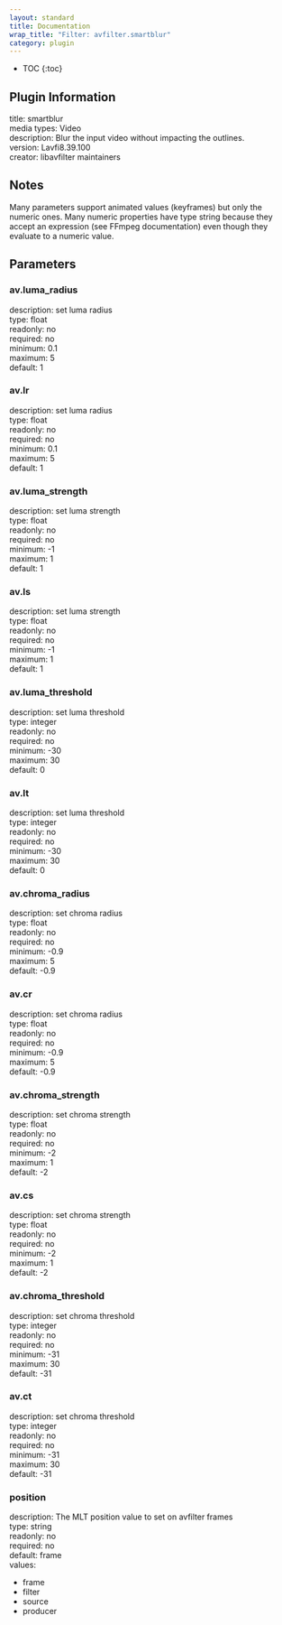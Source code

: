 ```yaml
---
layout: standard
title: Documentation
wrap_title: "Filter: avfilter.smartblur"
category: plugin
---
```

* TOC
{:toc}

## Plugin Information

title: smartblur  
media types:
Video  
description: Blur the input video without impacting the outlines.  
version: Lavfi8.39.100  
creator: libavfilter maintainers  

## Notes

Many parameters support animated values (keyframes) but only the numeric ones. Many numeric properties have type string because they accept an expression (see FFmpeg documentation) even though they evaluate to a numeric value.

## Parameters

### av.luma_radius

  
description:
set luma radius  
type: float  
readonly: no  
required: no  
minimum: 0.1  
maximum: 5  
default: 1  

### av.lr

  
description:
set luma radius  
type: float  
readonly: no  
required: no  
minimum: 0.1  
maximum: 5  
default: 1  

### av.luma_strength

  
description:
set luma strength  
type: float  
readonly: no  
required: no  
minimum: -1  
maximum: 1  
default: 1  

### av.ls

  
description:
set luma strength  
type: float  
readonly: no  
required: no  
minimum: -1  
maximum: 1  
default: 1  

### av.luma_threshold

  
description:
set luma threshold  
type: integer  
readonly: no  
required: no  
minimum: -30  
maximum: 30  
default: 0  

### av.lt

  
description:
set luma threshold  
type: integer  
readonly: no  
required: no  
minimum: -30  
maximum: 30  
default: 0  

### av.chroma_radius

  
description:
set chroma radius  
type: float  
readonly: no  
required: no  
minimum: -0.9  
maximum: 5  
default: -0.9  

### av.cr

  
description:
set chroma radius  
type: float  
readonly: no  
required: no  
minimum: -0.9  
maximum: 5  
default: -0.9  

### av.chroma_strength

  
description:
set chroma strength  
type: float  
readonly: no  
required: no  
minimum: -2  
maximum: 1  
default: -2  

### av.cs

  
description:
set chroma strength  
type: float  
readonly: no  
required: no  
minimum: -2  
maximum: 1  
default: -2  

### av.chroma_threshold

  
description:
set chroma threshold  
type: integer  
readonly: no  
required: no  
minimum: -31  
maximum: 30  
default: -31  

### av.ct

  
description:
set chroma threshold  
type: integer  
readonly: no  
required: no  
minimum: -31  
maximum: 30  
default: -31  

### position

  
description:
The MLT position value to set on avfilter frames  
type: string  
readonly: no  
required: no  
default: frame  
values:  

* frame
* filter
* source
* producer

